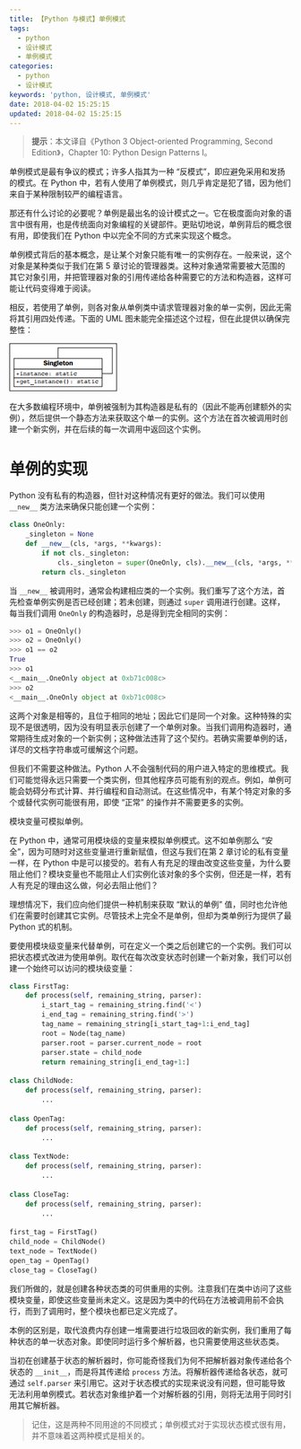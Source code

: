 ```yaml
---
title: 【Python 与模式】单例模式
tags:
  - python
  - 设计模式
  - 单例模式
categories:
  - python
  - 设计模式
keywords: 'python, 设计模式, 单例模式'
date: 2018-04-02 15:25:15
updated: 2018-04-02 15:25:15
---
```


> **提示**：本文译自《Python 3 Object-oriented Programming, Second Edition》，Chapter 10: Python Design Patterns I。

单例模式是最有争议的模式；许多人指其为一种 “反模式”，即应避免采用和发扬的模式。在 Python 中，若有人使用了单例模式，则几乎肯定是犯了错，因为他们来自于某种限制较严的编程语言。

那还有什么讨论的必要呢？单例是最出名的设计模式之一。它在极度面向对象的语言中很有用，也是传统面向对象编程的关键部件。更贴切地说，单例背后的概念很有用，即使我们在 Python 中以完全不同的方式来实现这个概念。

单例模式背后的基本概念，是让某个对象只能有唯一的实例存在。一般来说，这个对象是某种类似于我们在第 5 章讨论的管理器类。这种对象通常需要被大范围的其它对象引用，并把管理器对象的引用传递给各种需要它的方法和构造器，这样可能让代码变得难于阅读。

相反，若使用了单例，则各对象从单例类中请求管理器对象的单一实例，因此无需将其引用四处传递。下面的 UML 图未能完全描述这个过程，但在此提供以确保完整性：

![单例模式](../imgs/python_singleton_pattern_01.png)
<!-- more -->

在大多数编程环境中，单例被强制为其构造器是私有的（因此不能再创建额外的实例），然后提供一个静态方法来获取这个单一的实例。这个方法在首次被调用时创建一个新实例，并在后续的每一次调用中返回这个实例。

# 单例的实现

Python 没有私有的构造器，但针对这种情况有更好的做法。我们可以使用 `__new__` 类方法来确保只能创建一个实例：

```python
class OneOnly:
    _singleton = None
    def __new__(cls, *args, **kwargs):
        if not cls._singleton:
            cls._singleton = super(OneOnly, cls).__new__(cls, *args, **kwargs)
        return cls._singleton
```

当 `__new__` 被调用时，通常会构建相应类的一个实例。我们重写了这个方法，首先检查单例实例是否已经创建；若未创建，则通过 `super` 调用进行创建。这样，每当我们调用 `OneOnly` 的构造器时，总是得到完全相同的实例：

```python
>>> o1 = OneOnly()
>>> o2 = OneOnly()
>>> o1 == o2
True
>>> o1
<__main__.OneOnly object at 0xb71c008c>
>>> o2
<__main__.OneOnly object at 0xb71c008c>
```

这两个对象是相等的，且位于相同的地址；因此它们是同一个对象。这种特殊的实现不是很透明，因为没有明显表示创建了一个单例对象。当我们调用构造器时，通常期待生成对象的一个新实例；这种做法违背了这个契约。若确实需要单例的话，详尽的文档字符串或可缓解这个问题。

但我们不需要这种做法。Python 人不会强制代码的用户进入特定的思维模式。我们可能觉得永远只需要一个类实例，但其他程序员可能有别的观点。例如，单例可能会妨碍分布式计算、并行编程和自动测试。在这些情况中，有某个特定对象的多个或替代实例可能很有用，即使 “正常” 的操作并不需要更多的实例。

模块变量可模拟单例。

在 Python 中，通常可用模块级的变量来模拟单例模式。这不如单例那么 “安全”，因为可随时对这些变量进行重新赋值，但这与我们在第 2 章讨论的私有变量一样，在 Python 中是可以接受的。若有人有充足的理由改变这些变量，为什么要阻止他们？模块变量也不能阻止人们实例化该对象的多个实例，但还是一样，若有人有充足的理由这么做，何必去阻止他们？

理想情况下，我们应向他们提供一种机制来获取 “默认的单例” 值，同时也允许他们在需要时创建其它实例。尽管技术上完全不是单例，但却为类单例行为提供了最 Python 式的机制。

要使用模块级变量来代替单例，可在定义一个类之后创建它的一个实例。我们可以把状态模式改进为使用单例。取代在每次改变状态时创建一个新对象，我们可以创建一个始终可以访问的模块级变量：

```python
class FirstTag:
    def process(self, remaining_string, parser):
        i_start_tag = remaining_string.find('<')
        i_end_tag = remaining_string.find('>')
        tag_name = remaining_string[i_start_tag+1:i_end_tag]
        root = Node(tag_name)
        parser.root = parser.current_node = root
        parser.state = child_node
        return remaining_string[i_end_tag+1:]

class ChildNode:
    def process(self, remaining_string, parser):
        ...

class OpenTag:
    def process(self, remaining_string, parser):
        ...

class TextNode:
    def process(self, remaining_string, parser):
        ...

class CloseTag:
    def process(self, remaining_string, parser):
        ...

first_tag = FirstTag()
child_node = ChildNode()
text_node = TextNode()
open_tag = OpenTag()
close_tag = CloseTag()
```

我们所做的，就是创建各种状态类的可供重用的实例。注意我们在类中访问了这些模块变量，即使这些变量尚未定义。这是因为类中的代码在方法被调用前不会执行，而到了调用时，整个模块也都已定义完成了。

本例的区别是，取代浪费内存创建一堆需要进行垃圾回收的新实例，我们重用了每种状态的单一状态对象。即使同时运行多个解析器，也只需要使用这些状态类。

当初在创建基于状态的解析器时，你可能奇怪我们为何不把解析器对象传递给各个状态的 `__init__`，而是将其传递给 `process` 方法。将解析器传递给各状态，就可通过 `self.parser` 来引用它。这对于状态模式的实现来说没有问题，但可能导致无法利用单例模式。若状态对象维护着一个对解析器的引用，则将无法用于同时引用其它解析器。

> 记住，这是两种不同用途的不同模式；单例模式对于实现状态模式很有用，并不意味着这两种模式是相关的。

